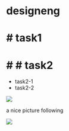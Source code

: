 # designeng
# # task1
# # # task2
  * task2-1
  * task2-2

 ![](https://gitlab.com/picbed/bed/uploads/75985eac80cb11269120d0283ce6a8a5/logo.png)

a nice picture following

![](img2/test1/Capture.JPG)
